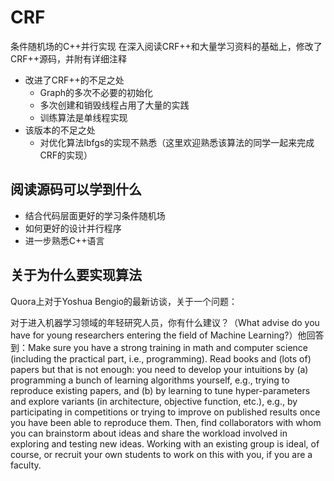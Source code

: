 # CRF
条件随机场的C++并行实现
在深入阅读CRF++和大量学习资料的基础上，修改了CRF++源码，并附有详细注释
* 改进了CRF++的不足之处
  * Graph的多次不必要的初始化
  * 多次创建和销毁线程占用了大量的实践
  * 训练算法是单线程实现
* 该版本的不足之处
  * 对优化算法lbfgs的实现不熟悉（这里欢迎熟悉该算法的同学一起来完成CRF的实现）

## 阅读源码可以学到什么
* 结合代码层面更好的学习条件随机场
* 如何更好的设计并行程序
* 进一步熟悉C++语言

## 关于为什么要实现算法
Quora上对于Yoshua Bengio的最新访谈，关于一个问题：

对于进入机器学习领域的年轻研究人员，你有什么建议？（What advise do you have for young researchers entering the field of Machine Learning?）他回答到：Make sure you have a strong training in math and computer science (including the practical part, i.e., programming). Read books and (lots of) papers but that is not enough: you need to develop your intuitions by (a) programming a bunch of learning algorithms yourself, e.g., trying to reproduce existing papers, and (b) by learning to tune hyper-parameters and explore variants (in architecture, objective function, etc.), e.g., by participating in competitions or trying to improve on published results once you have been able to reproduce them. Then, find collaborators with whom you can brainstorm about ideas and share the workload involved in exploring and testing new ideas.  Working with an existing group is ideal, of course, or recruit your own students to work on this with you, if you are a faculty.
